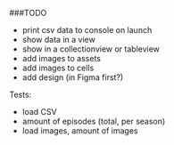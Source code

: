 ###TODO

- print csv data to console on launch
- show data in a view
- show in a collectionview or tableview
- add images to assets 
- add images to cells
- add design (in Figma first?)



Tests:
- load CSV
- amount of episodes (total, per season)
- load images, amount of images

